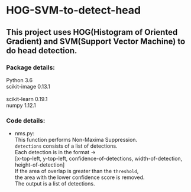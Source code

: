 # HOG-SVM-to-detect-head
## This project uses HOG(Histogram of Oriented Gradient) and SVM(Support Vector Machine) to do head detection. </br>
### Package details:
Python 3.6 </br>
scikit-image        0.13.1   </br>  
scikit-learn        0.19.1   </br>
numpy               1.12.1   </br>

### Code details: </br>
- nms.py:  
    This function performs Non-Maxima Suppression. </br>
    `detections` consists of a list of detections. </br>
    Each detection is in the format -> </br>
    [x-top-left, y-top-left, confidence-of-detections, width-of-detection, height-of-detection] </br>
    If the area of overlap is greater than the `threshold`, </br>
    the area with the lower confidence score is removed. </br>
    The output is a list of detections. </br>
    
